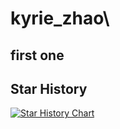 # kyrie_zhao\
## first one
## Star History

[![Star History Chart](https://api.star-history.com/svg?repos=Kyriezhao11/CCDC-BEAST-DEEPLAB&type=Date)](https://star-history.com/#Kyriezhao11/CCDC-BEAST-DEEPLAB&Date)
